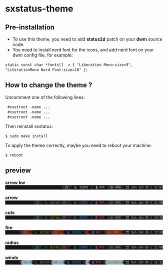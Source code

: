 # sxstatus-theme

## Pre-installation
- To use this theme, you need to add <b>status2d</b> patch on your <b>dwm</b> source code. 
- You need to install nerd font for the icons, and add nerd font on your dwm config file, for example:
```
static const char *fonts[]  = { "Liberation Mono:size=9", "LiterationMono Nerd Font:size=10" };
```
## How to change the theme ?
Uncomment one of the following lines:
```
 #xsetroot -name ...
 #xsetroot -name ...
 #xsetroot -name ...
```
Then reinstall sxstatus:
```
$ sudo make install
```
To apply the theme correctly, maybe you need to reboot your machine:
```
$ reboot
```

## preview
<b>arrow bw</b>\
![My Image](https://github.com/diws1/sxstatus-theme/blob/main/screenshot/sx_arrow_bw.png)

<b>arrow</b>\
![My Image](https://github.com/diws1/sxstatus-theme/blob/main/screenshot/sx_arrow.png)

<b>cuts</b>\
![My Image](https://github.com/diws1/sxstatus-theme/blob/main/screenshot/sx_cuts.png)

<b>fire</b>\
![My Image](https://github.com/diws1/sxstatus-theme/blob/main/screenshot/sx_fire.png)

<b>radius</b>\
![My Image](https://github.com/diws1/sxstatus-theme/blob/main/screenshot/sx_radius.png)

<b>winds</b>\
![My Image](https://github.com/diws1/sxstatus-theme/blob/main/screenshot/sx_winds.png)
